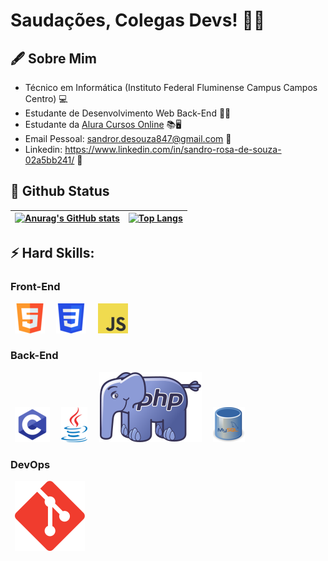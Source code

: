 # Saudações, Colegas Devs! 🖖👾 #

## 🖋️ Sobre Mim ##

* Técnico em Informática (Instituto Federal Fluminense Campus Campos Centro) 💻
* Estudante de Desenvolvimento Web Back-End 👨‍💻
* Estudante da [Alura Cursos Online](https://github.com/alura-cursos) 📚🖥️
* Email Pessoal: sandror.desouza847@gmail.com 📧
* Linkedin: https://www.linkedin.com/in/sandro-rosa-de-souza-02a5bb241/ 🤵

## 🚀 Github Status ##

| [![Anurag's GitHub stats](https://github-readme-stats.vercel.app/api?username=SandroRDS&show_icons=true&theme=tokyonight&border_radius=12&custom_title=SandroRDS's%20Github%20Status&border_color=1a1233)](https://github.com/anuraghazra/github-readme-stats) | [![Top Langs](https://github-readme-stats.vercel.app/api/top-langs/?username=SandroRDS&theme=tokyonight&border_radius=12&layout=compact&custom_title=Linguagens%20Mais%20Utilizadas&border_color=1a1233)](https://github.com/anuraghazra/github-readme-stats) |
| -------------------------------------------------------------------------------------------------------------------------------------------------------------------------------------------------------------------------------------------------------------- | ------------------------------------------------------------------------------------------------------------------------------------------------------------------------------------------------------------------------------------------------------------- |

## ⚡ Hard Skills: ##

### Front-End ###

<code> [![html_logo](images/html48x48.png)](https://developer.mozilla.org/pt-BR/docs/Web/HTML) </code>
<code> [![css_logo](images/css48x48.png)](https://developer.mozilla.org/pt-BR/docs/Web/CSS) </code>
<code> [![javascript_logo](images/javascript48x48.png)](https://developer.mozilla.org/pt-BR/docs/Web/JavaScript) </code>

### Back-End ###

<code> [![c_logo](images/c56x56.png)](https://docs.microsoft.com/pt-br/cpp/c-language/?view=msvc-170) </code>
<code> [![java_logo](images/java56x42.png)](https://www.java.com/pt-BR/) </code>
<code> [![php_logo](images/php56x82.svg)](https://www.php.net) </code>
<code> [![sql_logo](images/mysql56x51.png)](https://www.mysql.com) </code>


### DevOps ###
<code> [![git_logo](images/git56x56.svg)](https://git-scm.com) </code>
